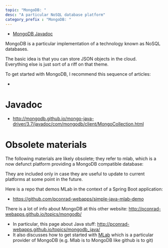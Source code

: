 ```yaml
---
topic: "MongoDB: "
desc: "A particular NoSQL database platform"
category_prefix	: "MongoDB: "
---
```


* [MongoDB Javadoc](http://mongodb.github.io/mongo-java-driver/3.6/javadoc/)

MongoDB is a particular implementation of a technology known as NoSQL databases.

The basic idea is that you can store JSON objects in the cloud.   
Everything else is just sort of a riff on that theme.

To get started with MongoDB, I recommend this sequence of articles:

* 



# Javadoc

* <http://mongodb.github.io/mongo-java-driver/3.7/javadoc/com/mongodb/client/MongoCollection.html>


# Obsolete materials

The following materials are likely obsolete; they refer to mlab, which is a now defunct platform providing a MongoDB compatible database:

They are included only in case they are useful to update to current platforms at some point in the future.

Here is a repo that demos MLab in the context of a Spring Boot application:
* <https://github.com/pconrad-webapps/simple-java-mlab-demo>

There is a lot of info about MongoDB at this other website: <http://pconrad-webapps.github.io/topics/mongodb/>
* In particular, this page about Java stuff: <http://pconrad-webapps.github.io/topics/mongodb_java/>
* It also discusses how to get started with [MLab](http://pconrad-webapps.github.io/topics/mongodb_mlab/) which is a particular provider of MongoDB (e.g. Mlab is to MongoDB like github is to git)
